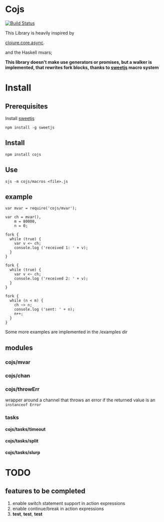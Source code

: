 # Cojs

[![Build Status](https://travis-ci.org/francesco-bracchi/cojs.svg?branch=master)](https://travis-ci.org/francesco-bracchi/cojs)

This Library is heavily inspired by 

[clojure.core.async](http://clojure.com/blog/2013/06/28/clojure-core-async-channels.html).

and the Haskell mvars;

**This library doesn't make use generators or promises, but a walker is implemented, that
rewrites fork blocks, thanks to [sweetjs](http://sweetjs.org/) macro system**

# Install

## Prerequisites 

Install [sweetjs](http://sweetjs.org/) 

    npm install -g sweetjs

## Install

    npm install cojs

## Use

    sjs -m cojs/macros <file>.js

## example  

    var mvar = require('cojs/mvar');

    var ch = mvar(),
        m = 80000,
        n = 0;

    fork {
      while (true) {
        var v <~ ch;
        console.log ('received 1: ' + v);
      }
    }

    fork { 
      while (true) {
        var v <~ ch;
        console.log ('received 2: ' + v);
      }
    }

    fork {
      while (n < m) {
        ch ~> n;
        console.log ('sent: ' + n);
        n++;
      } 
    } 

Some more examples are implemented in the /examples dir

## modules

### cojs/mvar

### cojs/chan 

### cojs/throwErr
wrapper around a channel that throws an error if the returned value is an `instanceof Error`

### tasks

#### cojs/tasks/timeout

#### cojs/tasks/split

#### cojs/tasks/slurp

# TODO

## features to be completed

1. enable switch statement support in action expressions
1. enable continue/break in action expressions
1. **test**, **test**, **test**

